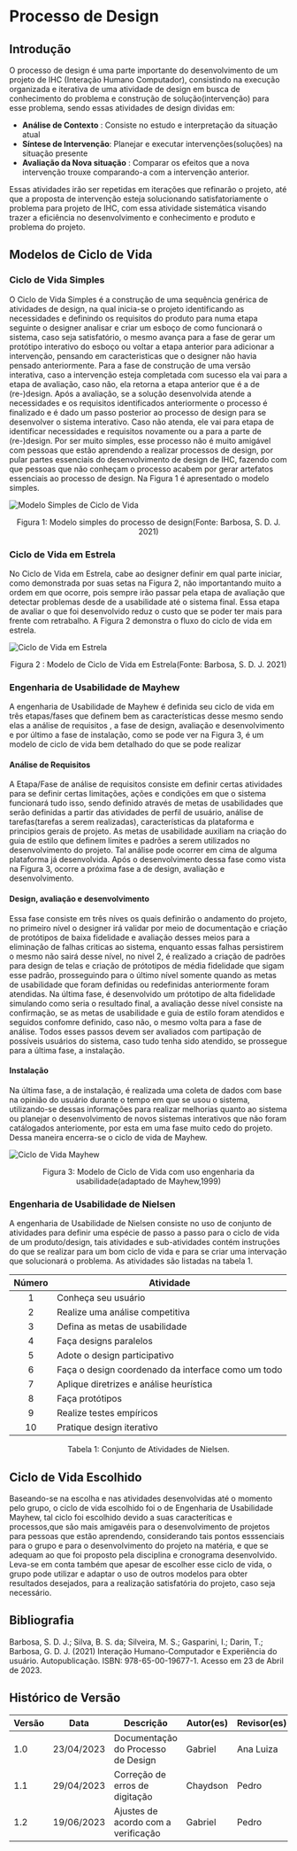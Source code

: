 # Processo de Design

## Introdução

O processo de design é uma parte importante do desenvolvimento de um projeto de IHC (Interação Humano Computador), consistindo na execução organizada e iterativa de uma atividade de design em busca de conhecimento do problema e construção de solução(intervenção) para esse problema, sendo essas atividades de design dividas em:

- **Análise de Contexto** : Consiste no estudo e interpretação da situação atual
- **Síntese de Intervenção**: Planejar e executar intervenções(soluções) na situação presente
- **Avaliação da Nova situação** : Comparar os efeitos que a nova intervenção trouxe comparando-a com a intervenção anterior.

Essas atividades irão ser repetidas em iterações que refinarão o projeto, até que a proposta de intervenção esteja solucionando satisfatoriamente o problema para projeto de IHC, com essa atividade sistemática visando trazer a eficiência no desenvolvimento e conhecimento e produto e problema do projeto.

## Modelos de Ciclo de Vida

### Ciclo de Vida Simples

O Ciclo de Vida Simples é a construção de uma sequência genérica de atividades de design, na qual inicia-se o projeto identificando as necessidades e definindo os requisitos do produto para numa etapa seguinte o designer analisar e criar um esboço de como funcionará o sistema, caso seja satisfatório, o mesmo avança para a fase de gerar um protótipo interativo do esboço ou voltar a etapa anterior para adicionar a intervenção, pensando em caracteristicas que o designer não havia pensado anteriormente. Para a fase de construção de uma versão interativa, caso a intervenção esteja completada com sucesso ela vai para a etapa de avaliação, caso não, ela retorna a etapa anterior que é a de (re-)design. Após a avaliação, se a solução desenvolvida atende a necessidades e os requisitos identificados anteriormente o processo é finalizado e é dado um passo posterior ao processo de design para se desenvolver o sistema interativo. Caso não atenda, ele vai para  etapa de identificar necessidades e requisitos novamente ou a para a parte de (re-)design. Por ser muito simples, esse processo não é muito amigável com pessoas que estão aprendendo a realizar processos de design, por pular partes essenciais do desenvolvimento de design de IHC, fazendo com que pessoas que não conheçam o processo acabem por gerar artefatos essenciais ao processo de design. Na Figura 1 é apresentado o modelo simples.

![Modelo Simples de Ciclo de Vida](../images/cicloSimples.png)

<div style="text-align: center">
    <p> Figura 1: Modelo simples do processo de design(Fonte: Barbosa, S. D. J. 2021)</p>
</div>

### Ciclo de Vida em Estrela

No Ciclo de Vida em Estrela, cabe ao designer definir em qual parte iniciar, como demonstrada por suas setas na Figura 2, não importantando muito a ordem em que ocorre, pois sempre irão passar pela etapa de avaliação que detectar problemas desde de a usabilidade até o sistema final. Essa etapa de avaliar o que foi desenvolvido reduz o custo que se poder ter mais para frente com retrabalho. A Figura 2 demonstra o fluxo do ciclo de vida em estrela.

![Ciclo de Vida em Estrela](../images/cicloEstrela.png)

<div style="text-align: center">
    <p> Figura 2 : Modelo de Ciclo de Vida em Estrela(Fonte: Barbosa, S. D. J. 2021)</p>
</div>

### Engenharia de Usabilidade de Mayhew

A engenharia de Usabilidade de Mayhew é definida seu ciclo de vida em três etapas/fases que definem bem as características desse mesmo sendo elas a análise de requisitos , a fase de design, avaliação e desenvolvimento e por último a fase de instalação, como se pode ver na Figura 3, é um modelo de ciclo de vida bem detalhado do que se pode realizar

#### **Análise de Requisitos**

A Etapa/Fase de análise de requisitos consiste em definir certas atividades para se definir certas limitações, ações e condições em que o sistema funcionará tudo isso, sendo definido através de metas de usabilidades que serão definidas a partir das atividades de perfil de usuário, análise de tarefas(tarefas a serem realizadas), características da plataforma e principios gerais de projeto. As metas de usabilidade auxiliam na criação do guia de estilo que definem limites e padrões a serem utilizados no desenvolvimento do projeto. Tal análise pode ocorrer em cima de alguma plataforma já desenvolvida. Após o desenvolvimento dessa fase como vista na Figura 3, ocorre a próxima fase a de design, avaliação e desenvolvimento.

#### **Design, avaliação e desenvolvimento**

Essa fase consiste em três níves os quais definirão o andamento do projeto, no primeiro nível o designer irá validar por meio de documentação e criação de protótipos de baixa fidelidade e avaliação desses meios para a eliminação de falhas criticas ao sistema, enquanto essas falhas persistirem o mesmo não sairá desse nível, no nivel 2, é realizado a criação de padrões para design de telas e criação de prótotipos de média fidelidade que sigam esse padrão, prosseguindo para o último nível somente quando as metas de usabilidade que foram definidas ou redefinidas anteriormente foram atendidas. Na última fase, é desenvolvido um prótotipo de alta fidelidade simulando como seria o resultado final, a avaliação desse nível consiste na confirmação, se as metas de usabilidade e guia de estilo foram atendidos e seguidos confomre definido, caso não, o mesmo volta para a fase de análise. Todos esses passos devem ser avaliados com partipação de possíveis usuários do sistema, caso tudo tenha sido atendido, se prossegue para a última fase, a instalação.

#### **Instalação**

Na última fase, a de instalação, é realizada uma coleta de dados com base na opinião do usuário durante o tempo em que se usou o sistema, utilizando-se dessas informações para realizar melhorias quanto ao sistema ou planejar o desenvolvimento de novos sistemas interativos que não foram catálogados anteriomente, por esta em uma fase muito cedo do projeto. Dessa maneira encerra-se o ciclo de vida de Mayhew.

![Ciclo de Vida Mayhew](../images/cicloMayhew.png)

<div style="text-align: center">
<p>Figura 3: Modelo de Ciclo de Vida com uso engenharia da usabilidade(adaptado de Mayhew,1999)</p>
</div>

### Engenharia de Usabilidade de Nielsen

A engenharia de Usabilidade de Nielsen consiste no uso de conjunto de atividades para definir uma espécie de passo a passo para o ciclo de vida de um produto/design, tais atividades e sub-atividades contém instruções do que se realizar para um bom ciclo de vida e para se criar uma intervação que solucionará o problema. As atividades são listadas na tabela 1.

| Número | Atividade                                           |
| :-----: | --------------------------------------------------- |
|    1    | Conheça seu usuário                               |
|    2    | Realize uma análise competitiva                    |
|    3    | Defina as metas de usabilidade                      |
|    4    | Faça designs paralelos                             |
|    5    | Adote o design participativo                        |
|    6    | Faça o design coordenado da interface como um todo |
|    7    | Aplique diretrizes e análise heurística           |
|    8    | Faça protótipos                                   |
|    9    | Realize testes empíricos                           |
|   10   | Pratique design iterativo                           |

<div style="text-align: center">
    <p> Tabela 1: Conjunto de Atividades de Nielsen.</p>
</div>

## Ciclo de Vida Escolhido

Baseando-se na escolha e nas atividades desenvolvidas até o momento pelo grupo, o ciclo de vida escolhido foi o de Engenharia de Usabilidade Mayhew, tal ciclo foi escolhido devido a suas caracteríticas e processos,que são mais amigavéis para o desenvolvimento de projetos para pessoas que estão aprendendo, considerando tais pontos esssenciais para o grupo e para o desenvolvimento do projeto na matéria, e que se adequam ao que foi proposto pela disciplina e cronograma desenvolvido. Leva-se em conta também que apesar de escolher esse ciclo de vida, o grupo pode utilizar e adaptar o uso de outros modelos para obter resultados desejados, para a realização satisfatória do projeto, caso seja necessário.

## Bibliografia

Barbosa, S. D. J.; Silva, B. S. da; Silveira, M. S.; Gasparini, I.; Darin, T.; Barbosa, G. D. J. (2021)
Interação Humano-Computador e Experiência do usuário. Autopublicação. ISBN: 978-65-00-19677-1. Acesso em 23 de Abril de 2023.

## Histórico de Versão

| Versão | Data       | Descrição                           | Autor(es) | Revisor(es) |
| ------- | ---------- | ------------------------------------- | --------- | ----------- |
| 1.0     | 23/04/2023 | Documentação do Processo de Design  | Gabriel   | Ana Luiza   |
| 1.1     | 29/04/2023 | Correção de erros de digitação    | Chaydson  | Pedro       |
| 1.2     | 19/06/2023 | Ajustes de acordo com a verificação | Gabriel   | Pedro       |
